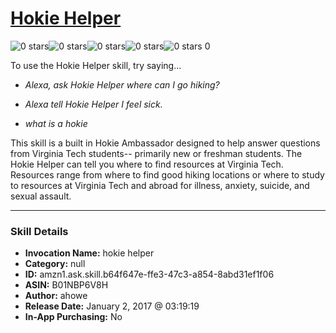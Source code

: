 # [Hokie Helper](http://alexa.amazon.com/#skills/amzn1.ask.skill.b64f647e-ffe3-47c3-a854-8abd31ef1f06)
![0 stars](../../images/ic_star_border_black_18dp_1x.png)![0 stars](../../images/ic_star_border_black_18dp_1x.png)![0 stars](../../images/ic_star_border_black_18dp_1x.png)![0 stars](../../images/ic_star_border_black_18dp_1x.png)![0 stars](../../images/ic_star_border_black_18dp_1x.png) 0

To use the Hokie Helper skill, try saying...

* *Alexa, ask Hokie Helper where can I go hiking?*

* *Alexa tell Hokie Helper I feel sick.*

* *what is a hokie*

This skill is a built in Hokie Ambassador designed to help answer questions from Virginia Tech students-- primarily new or freshman students. The Hokie Helper can tell you where to find resources at Virginia Tech. Resources range from where to find good hiking locations or where to study to resources at Virginia Tech and abroad for illness, anxiety, suicide, and sexual assault.

***

### Skill Details

* **Invocation Name:** hokie helper
* **Category:** null
* **ID:** amzn1.ask.skill.b64f647e-ffe3-47c3-a854-8abd31ef1f06
* **ASIN:** B01NBP6V8H
* **Author:** ahowe
* **Release Date:** January 2, 2017 @ 03:19:19
* **In-App Purchasing:** No
